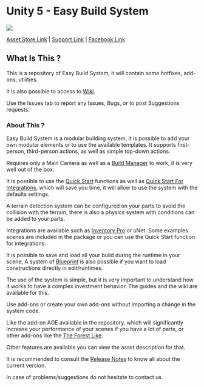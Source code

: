 # Unity 5 - Easy Build System

[![](https://gyazo.com/6ac23b9b88f2ddcaf90799cbb7e1f224.png)](https://www.assetstore.unity3d.com/#!/content/71391)

[Asset Store Link](https://www.assetstore.unity3d.com/#!/content/45394) | [Support Link](https://www.assetstore.unity3d.com/#!/content/45394) | [Facebook Link](https://www.facebook.com/AdsStudioQuebec/)

## What Is This ?

This is a repository of Easy Build System, it will contain some hotfixes, add-ons, utilities.

It is also possible to access to [Wiki](https://github.com/).

Use the Issues tab to report any Issues, Bugs, or to post Suggestions requests.

### About This ?

Easy Build System is a modular building system, it is possible to add your own modular elements or to use the available templates.
It supports first-person, third-person actions, as well as simple top-down actions.

Requires only a Main Camera as well as a [Build Manager](https://www.adsstudio12.net/) to work, it is very well out of the box.

It is possible to use the [Quick Start](https://www.adsstudio12.net/) functions as well as [Quick Start For Integrations](https://www.adsstudio12.net/), which will save you time, it will allow to use the system with the defaults settings.

A terrain detection system can be configured on your parts to avoid the collision with the terrain, there is also a physics system with conditions can be added to your parts.

Integrations are available such as [Inventory Pro](https://www.assetstore.unity3d.com/en/?stay#!/content/66801) or uNet.
Some examples scenes are included in the package or you can use the Quick Start function for integrations.

It is possible to save and load all your build during the runtime in your scene, 
A system of [Blueprint](https://www.adsstudio12.net/) is also possible if you want to load constructions directly in edit/runtimes.

The use of the system is simple, but it is very important to understand how it works to have a complex investment behavior.
The guides and the wiki are available for this.

Use add-ons or create your own add-ons without importing a change in the system code.

Like the add-on AOE available in the repository, which will significantly increase your performance of your scenes if you have a lot of parts, or other add-ons like the [The Forest Like](https://www.youtube.com/watch?v=GMeZ9TLTIsQ).

Other features are available you can view the asset description for that.

It is recommended to consult the [Release Notes](https://www.adsstudio12.net/) to know all about the current version.

In case of problems/suggestions do not hesitate to contact us.
